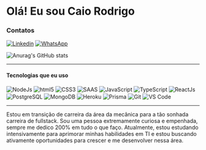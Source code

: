 # Olá! Eu sou Caio Rodrigo 
### Contatos
[![Linkedin](https://img.shields.io/badge/LinkedIn-0077B5?style=for-the-badge&logo=linkedin&logoColor=white)](https://www.linkedin.com/in/caio-rodrigo-silva/)
[![WhatsApp](https://img.shields.io/badge/WhatsApp-25D366?style=for-the-badge&logo=whatsapp&logoColor=white)](https://contate.me/caio-rodrigo)


![Anurag's GitHub stats](https://github-readme-stats.vercel.app/api?username=Caio-Rodrigo&show_icons=true&theme=tokyonight)
____

#### Tecnologias que eu uso

<div>
<img align="center" alt="NodeJs" src="https://img.shields.io/badge/Node.js-43853D?style=for-the-badge&logo=node.js&logoCo" />
<img align="center" alt="html5" src="https://img.shields.io/badge/HTML5-E34F26?style=for-the-badge&logo=html5&logoColor=white" />    
<img align="center" alt="CSS3" src="https://img.shields.io/badge/CSS3-1572B6?style=for-the-badge&logo=css3&logoColor=white" />
<img align="center" alt="SAAS" src="https://img.shields.io/badge/Sass-CC6699?style=for-the-badge&logo=sass&logoColor=white" />
<img align="center" alt="JavaScript" src="https://img.shields.io/badge/JavaScript-F7DF1E?style=for-the-badge&logo=javascript&logoColor=black" />
<img align="center" alt="TypeScript" src="https://img.shields.io/badge/TypeScript-007ACC?style=for-the-badge&logo=typescript&logoColor=white" />
<img align="center" alt="ReactJs" src="https://img.shields.io/badge/React-20232A?style=for-the-badge&logo=react&logoColor=61DAFB" />
<img align="center" alt="PostgreSQL" src="https://img.shields.io/badge/PostgreSQL-316192?style=for-the-badge&logo=postgresql&logoColor=white" />
<img align="center" alt="MongoDB" src="https://img.shields.io/badge/MongoDB-4EA94B?style=for-the-badge&logo=mongodb&logoColor=white" />
<img align="center" alt="Heroku" src="https://img.shields.io/badge/Heroku-430098?style=for-the-badge&logo=heroku&logoColor=white" />
<img align="center" alt="Prisma" src="https://img.shields.io/badge/Prisma-3982CE?style=for-the-badge&logo=Prisma&logoColor=white" />
<img align="center" alt="Git" src="https://img.shields.io/badge/GIT-E44C30?style=for-the-badge&logo=git&logoColor=white" />
<img align="center" alt="VS Code" src="https://img.shields.io/badge/Visual_Studio_Code-0078D4?style=for-the-badge&logo=visual%20studio%20code&logoColor=white" />
</div>

______
Estou em transição de carreira da área da mecânica para a tão sonhada carreira de fullstack. Sou uma pessoa extremamente curiosa e empenhada, sempre me dedico 200% em tudo o que faço. Atualmente, estou estudando intensivamente para aprimorar minhas habilidades em TI e estou buscando ativamente oportunidades para crescer e me desenvolver nessa área.
